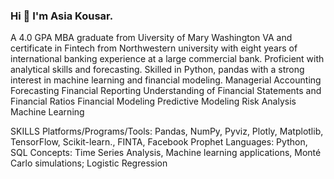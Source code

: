 ### Hi 👋 I'm Asia Kousar.

A 4.0 GPA MBA graduate from Uiversity of Mary Washington VA and certificate in Fintech from Northwestern university with eight years of international banking experience at a large commercial bank. Proficient with analytical skills and forecasting. Skilled in Python, pandas with a strong interest in machine learning and financial modeling. 
Managerial Accounting                Forecasting                                 Financial Reporting
Understanding of Financial Statements and Financial Ratios
Financial Modeling                      Predictive Modeling                   Risk Analysis                                         Machine Learning    

 
SKILLS
Platforms/Programs/Tools: Pandas, NumPy, Pyviz, Plotly, Matplotlib, TensorFlow, Scikit-learn., FINTA, Facebook Prophet
Languages: Python, SQL
Concepts: Time Series Analysis, Machine learning applications, Monté Carlo simulations; Logistic Regression

